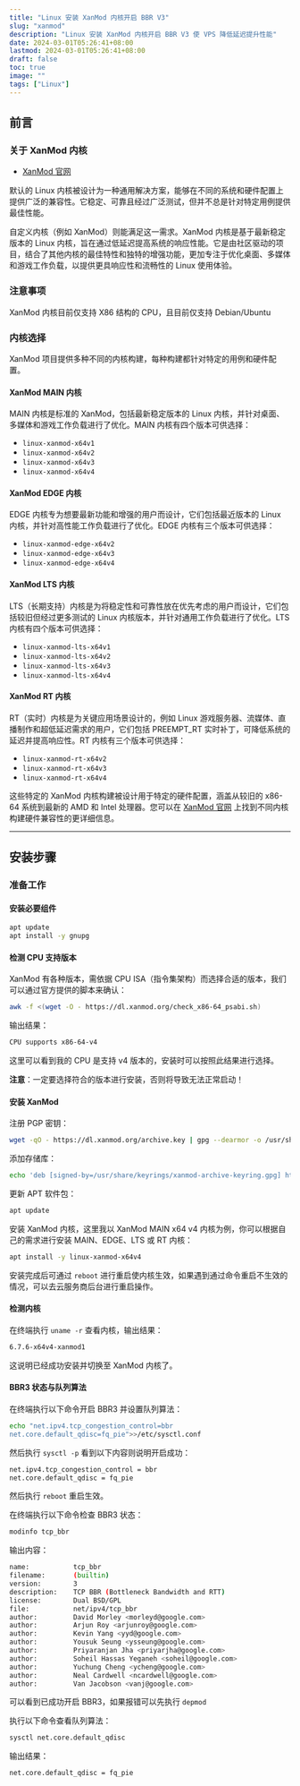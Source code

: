 ```yaml
---
title: "Linux 安装 XanMod 内核开启 BBR V3"
slug: "xanmod"
description: "Linux 安装 XanMod 内核开启 BBR V3 使 VPS 降低延迟提升性能"
date: 2024-03-01T05:26:41+08:00
lastmod: 2024-03-01T05:26:41+08:00
draft: false
toc: true
image: ""
tags: ["Linux"]
---
```


## 前言

### 关于 XanMod 内核

- [XanMod 官网](https://xanmod.org/)

默认的 Linux 内核被设计为一种通用解决方案，能够在不同的系统和硬件配置上提供广泛的兼容性。它稳定、可靠且经过广泛测试，但并不总是针对特定用例提供最佳性能。

自定义内核（例如 XanMod）则能满足这一需求。XanMod 内核是基于最新稳定版本的 Linux 内核，旨在通过低延迟提高系统的响应性能。它是由社区驱动的项目，结合了其他内核的最佳特性和独特的增强功能，更加专注于优化桌面、多媒体和游戏工作负载，以提供更具响应性和流畅性的 Linux 使用体验。

### 注意事项

XanMod 内核目前仅支持 X86 结构的 CPU，且目前仅支持 Debian/Ubuntu

### 内核选择

XanMod 项目提供多种不同的内核构建，每种构建都针对特定的用例和硬件配置。

#### XanMod MAIN 内核

MAIN 内核是标准的 XanMod，包括最新稳定版本的 Linux 内核，并针对桌面、多媒体和游戏工作负载进行了优化。MAIN 内核有四个版本可供选择：

- `linux-xanmod-x64v1`
- `linux-xanmod-x64v2`
- `linux-xanmod-x64v3`
- `linux-xanmod-x64v4`

#### XanMod EDGE 内核

EDGE 内核专为想要最新功能和增强的用户而设计，它们包括最近版本的 Linux 内核，并针对高性能工作负载进行了优化。EDGE 内核有三个版本可供选择：

- `linux-xanmod-edge-x64v2`
- `linux-xanmod-edge-x64v3`
- `linux-xanmod-edge-x64v4`

#### XanMod LTS 内核

LTS（长期支持）内核是为将稳定性和可靠性放在优先考虑的用户而设计，它们包括较旧但经过更多测试的 Linux 内核版本，并针对通用工作负载进行了优化。LTS 内核有四个版本可供选择：

- `linux-xanmod-lts-x64v1`
- `linux-xanmod-lts-x64v2`
- `linux-xanmod-lts-x64v3`
- `linux-xanmod-lts-x64v4`

#### XanMod RT 内核

RT（实时）内核是为关键应用场景设计的，例如 Linux 游戏服务器、流媒体、直播制作和超低延迟需求的用户，它们包括 PREEMPT_RT 实时补丁，可降低系统的延迟并提高响应性。RT 内核有三个版本可供选择：

- `linux-xanmod-rt-x64v2`
- `linux-xanmod-rt-x64v3`
- `linux-xanmod-rt-x64v4`

这些特定的 XanMod 内核构建被设计用于特定的硬件配置，涵盖从较旧的 x86-64 系统到最新的 AMD 和 Intel 处理器。您可以在 [XanMod 官网](https://xanmod.org) 上找到不同内核构建硬件兼容性的更详细信息。

---

## 安装步骤

### 准备工作

#### 安装必要组件

```bash
apt update
apt install -y gnupg
```

#### 检测 CPU 支持版本

XanMod 有各种版本，需依据 CPU ISA（指令集架构）而选择合适的版本，我们可以通过官方提供的脚本来确认：

```bash
awk -f <(wget -O - https://dl.xanmod.org/check_x86-64_psabi.sh)
```

输出结果：

```bash
CPU supports x86-64-v4
```

这里可以看到我的 CPU 是支持 v4 版本的，安装时可以按照此结果进行选择。

**注意**：一定要选择符合的版本进行安装，否则将导致无法正常启动！

#### 安装 XanMod

注册 PGP 密钥：

```bash
wget -qO - https://dl.xanmod.org/archive.key | gpg --dearmor -o /usr/share/keyrings/xanmod-archive-keyring.gpg
```

添加存储库：

```bash
echo 'deb [signed-by=/usr/share/keyrings/xanmod-archive-keyring.gpg] http://deb.xanmod.org releases main' | tee /etc/apt/sources.list.d/xanmod-release.list
```

更新 APT 软件包：

```bash
apt update
```

安装 XanMod 内核，这里我以 XanMod MAIN x64 v4 内核为例，你可以根据自己的需求进行安装 MAIN、EDGE、LTS 或 RT 内核：

```bash
apt install -y linux-xanmod-x64v4
```

安装完成后可通过 `reboot` 进行重启使内核生效，如果遇到通过命令重启不生效的情况，可以去云服务商后台进行重启操作。

#### 检测内核

在终端执行 `uname -r` 查看内核，输出结果：

```bash
6.7.6-x64v4-xanmod1
```

这说明已经成功安装并切换至 XanMod 内核了。

#### BBR3 状态与队列算法

在终端执行以下命令开启 BBR3 并设置队列算法：

```bash
echo "net.ipv4.tcp_congestion_control=bbr
net.core.default_qdisc=fq_pie">>/etc/sysctl.conf
```

然后执行 `sysctl -p` 看到以下内容则说明开启成功：

```bash
net.ipv4.tcp_congestion_control = bbr
net.core.default_qdisc = fq_pie
```

然后执行 `reboot` 重启生效。

在终端执行以下命令检查 BBR3 状态：

```bash
modinfo tcp_bbr
```

输出内容：

```bash
name:           tcp_bbr
filename:       (builtin)
version:        3
description:    TCP BBR (Bottleneck Bandwidth and RTT)
license:        Dual BSD/GPL
file:           net/ipv4/tcp_bbr
author:         David Morley <morleyd@google.com>
author:         Arjun Roy <arjunroy@google.com>
author:         Kevin Yang <yyd@google.com>
author:         Yousuk Seung <ysseung@google.com>
author:         Priyaranjan Jha <priyarjha@google.com>
author:         Soheil Hassas Yeganeh <soheil@google.com>
author:         Yuchung Cheng <ycheng@google.com>
author:         Neal Cardwell <ncardwell@google.com>
author:         Van Jacobson <vanj@google.com>
```

可以看到已成功开启 BBR3，如果报错可以先执行 `depmod`

执行以下命令查看队列算法：

```bash
sysctl net.core.default_qdisc
```

输出结果：

```bash
net.core.default_qdisc = fq_pie
```